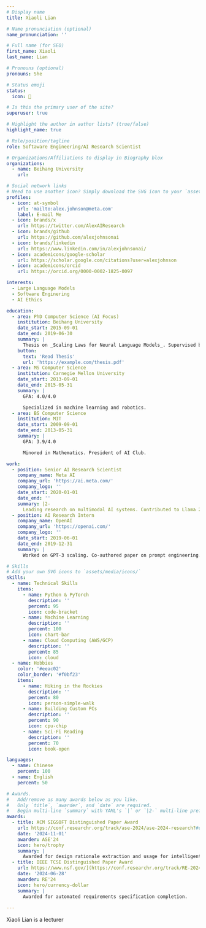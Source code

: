 ```yaml
---
# Display name
title: Xiaoli Lian

# Name pronunciation (optional)
name_pronunciation: ''

# Full name (for SEO)
first_name: Xiaoli
last_name: Lian

# Pronouns (optional)
pronouns: She

# Status emoji
status:
  icon: 🚀

# Is this the primary user of the site?
superuser: true

# Highlight the author in author lists? (true/false)
highlight_name: true

# Role/position/tagline
role: Softaware Engineering/AI Research Scientist

# Organizations/Affiliations to display in Biography blox
organizations:
  - name: Beihang University
    url: 

# Social network links
# Need to use another icon? Simply download the SVG icon to your `assets/media/icons/` folder.
profiles:
  - icon: at-symbol
    url: 'mailto:alex.johnson@meta.com'
    label: E-mail Me
  - icon: brands/x
    url: https://twitter.com/AlexAIResearch
  - icon: brands/github
    url: https://github.com/alexjohnsonai
  - icon: brands/linkedin
    url: https://www.linkedin.com/in/alexjohnsonai/
  - icon: academicons/google-scholar
    url: https://scholar.google.com/citations?user=alexjohnson
  - icon: academicons/orcid
    url: https://orcid.org/0000-0002-1825-0097

interests:
  - Large Language Models
  - Software Enginering
  - AI Ethics

education:
  - area: PhD Computer Science (AI Focus)
    institution: Beihang University
    date_start: 2015-09-01
    date_end: 2019-06-30
    summary: |
      Thesis on _Scaling Laws for Neural Language Models_. Supervised by Prof. Andrew Ng. Published 5 papers in NeurIPS and ICML, with 2 best paper awards.
    button:
      text: 'Read Thesis'
      url: 'https://example.com/thesis.pdf'
  - area: MS Computer Science
    institution: Carnegie Mellon University
    date_start: 2013-09-01
    date_end: 2015-05-31
    summary: |
      GPA: 4.0/4.0

      Specialized in machine learning and robotics.
  - area: BS Computer Science
    institution: MIT
    date_start: 2009-09-01
    date_end: 2013-05-31
    summary: |
      GPA: 3.9/4.0

      Minored in Mathematics. President of AI Club.

work:
  - position: Senior AI Research Scientist
    company_name: Meta AI
    company_url: 'https://ai.meta.com/'
    company_logo: ''
    date_start: 2020-01-01
    date_end: ''
    summary: |2-
      Leading research on multimodal AI systems. Contributed to Llama 2 and other open-source models. 50+ citations in 3 years.
  - position: AI Research Intern
    company_name: OpenAI
    company_url: 'https://openai.com/'
    company_logo: ''
    date_start: 2019-06-01
    date_end: 2019-12-31
    summary: |
      Worked on GPT-3 scaling. Co-authored paper on prompt engineering.

# Skills
# Add your own SVG icons to `assets/media/icons/`
skills:
  - name: Technical Skills
    items:
      - name: Python & PyTorch
        description: ''
        percent: 95
        icon: code-bracket
      - name: Machine Learning
        description: ''
        percent: 100
        icon: chart-bar
      - name: Cloud Computing (AWS/GCP)
        description: ''
        percent: 85
        icon: cloud
  - name: Hobbies
    color: '#eeac02'
    color_border: '#f0bf23'
    items:
      - name: Hiking in the Rockies
        description: ''
        percent: 80
        icon: person-simple-walk
      - name: Building Custom PCs
        description: ''
        percent: 90
        icon: cpu-chip
      - name: Sci-Fi Reading
        description: ''
        percent: 70
        icon: book-open

languages:
  - name: Chinese
    percent: 100
  - name: English
    percent: 50

# Awards.
#   Add/remove as many awards below as you like.
#   Only `title`, `awarder`, and `date` are required.
#   Begin multi-line `summary` with YAML's `|` or `|2-` multi-line prefix and indent 2 spaces below.
awards:
  - title: ACM SIGSOFT Distinguished Paper Award
    url: https://conf.researchr.org/track/ase-2024/ase-2024-research?#event-overview
    date: '2024-11-01'
    awarder: ASE'24
    icon: hero/trophy
    summary: |
      Awarded for design rationale extraction and usage for intelligent code maintenance.
  - title: IEEE TCSE Distinguished Paper Award
    url: https://www.nsf.gov/](https://conf.researchr.org/track/RE-2024/RE-2024-Research-Papers?
    date: '2024-06-28'
    awarder: RE'24
    icon: hero/currency-dollar
    summary: |
      Awarded for automated requirements specification completion.
    
---
```


Xiaoli Lian is a lecturer 
